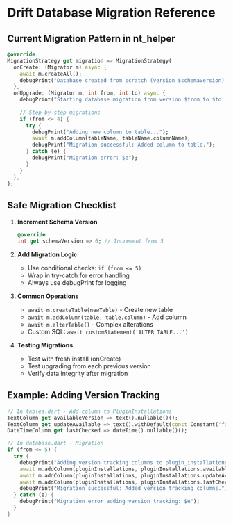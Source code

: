 # Drift Database Migration Reference

## Current Migration Pattern in nt_helper

```dart
@override
MigrationStrategy get migration => MigrationStrategy(
  onCreate: (Migrator m) async {
    await m.createAll();
    debugPrint("Database created from scratch (version $schemaVersion).");
  },
  onUpgrade: (Migrator m, int from, int to) async {
    debugPrint("Starting database migration from version $from to $to...");
    
    // Step-by-step migrations
    if (from <= 4) {
      try {
        debugPrint("Adding new column to table...");
        await m.addColumn(tableName, tableName.columnName);
        debugPrint("Migration successful: Added column to table.");
      } catch (e) {
        debugPrint("Migration error: $e");
      }
    }
  },
);
```

## Safe Migration Checklist

1. **Increment Schema Version**
   ```dart
   @override
   int get schemaVersion => 6; // Increment from 5
   ```

2. **Add Migration Logic**
   - Use conditional checks: `if (from <= 5)`
   - Wrap in try-catch for error handling
   - Always use debugPrint for logging

3. **Common Operations**
   - `await m.createTable(newTable)` - Create new table
   - `await m.addColumn(table, table.column)` - Add column
   - `await m.alterTable()` - Complex alterations
   - Custom SQL: `await customStatement('ALTER TABLE...')`

4. **Testing Migrations**
   - Test with fresh install (onCreate)
   - Test upgrading from each previous version
   - Verify data integrity after migration

## Example: Adding Version Tracking

```dart
// In tables.dart - Add column to PluginInstallations
TextColumn get availableVersion => text().nullable()();
TextColumn get updateAvailable => text().withDefault(const Constant('false'))();
DateTimeColumn get lastChecked => dateTime().nullable()();

// In database.dart - Migration
if (from <= 5) {
  try {
    debugPrint("Adding version tracking columns to plugin_installations table...");
    await m.addColumn(pluginInstallations, pluginInstallations.availableVersion);
    await m.addColumn(pluginInstallations, pluginInstallations.updateAvailable);
    await m.addColumn(pluginInstallations, pluginInstallations.lastChecked);
    debugPrint("Migration successful: Added version tracking columns.");
  } catch (e) {
    debugPrint("Migration error adding version tracking: $e");
  }
}
```